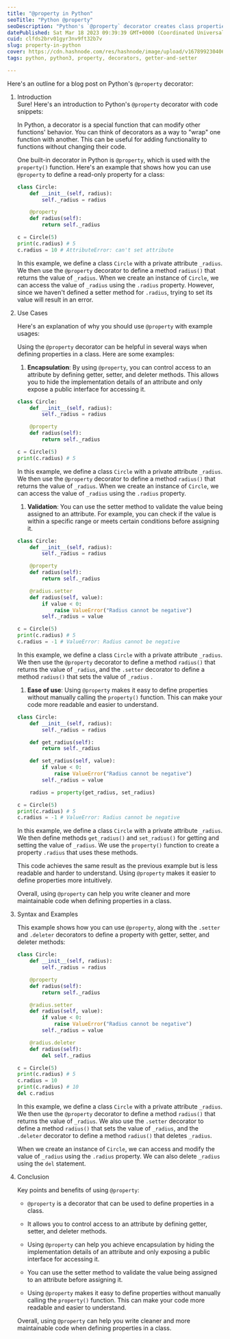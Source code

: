 ```yaml
---
title: "@property in Python"
seoTitle: "Python @property"
seoDescription: "Python's `@property` decorator creates class properties with controlled attribute access via getter, setter, and deleter methods"
datePublished: Sat Mar 18 2023 09:39:39 GMT+0000 (Coordinated Universal Time)
cuid: clfds2brv01gyr3nv9ft32b7v
slug: property-in-python
cover: https://cdn.hashnode.com/res/hashnode/image/upload/v1678992304060/3e33f3c6-96c8-40dd-ae6d-d792d00492c9.png
tags: python, python3, property, decorators, getter-and-setter

---
```


Here's an outline for a blog post on Python's `@property` decorator:

1. Introduction  
    Sure! Here's an introduction to Python's `@property` decorator with code snippets:
    
    In Python, a decorator is a special function that can modify other functions' behavior. You can think of decorators as a way to "wrap" one function with another. This can be useful for adding functionality to functions without changing their code.
    
    One built-in decorator in Python is `@property`, which is used with the `property()` function. Here's an example that shows how you can use `@property` to define a read-only property for a class:
    
    ```python
    class Circle:
        def __init__(self, radius):
            self._radius = radius
    
        @property
        def radius(self):
            return self._radius
    
    c = Circle(5)
    print(c.radius) # 5
    c.radius = 10 # AttributeError: can't set attribute
    ```
    
    In this example, we define a class `Circle` with a private attribute `_radius`. We then use the `@property` decorator to define a method `radius()` that returns the value of `_radius`. When we create an instance of `Circle`, we can access the value of `_radius` using the `.radius` property. However, since we haven't defined a setter method for `.radius`, trying to set its value will result in an error.
    
2. Use Cases
    
    Here's an explanation of why you should use `@property` with example usages:
    
    Using the `@property` decorator can be helpful in several ways when defining properties in a class. Here are some examples:
    
    1. **Encapsulation**: By using `@property`, you can control access to an attribute by defining getter, setter, and deleter methods. This allows you to hide the implementation details of an attribute and only expose a public interface for accessing it.
        
    
    ```python
    class Circle:
        def __init__(self, radius):
            self._radius = radius
    
        @property
        def radius(self):
            return self._radius
    
    c = Circle(5)
    print(c.radius) # 5
    ```
    
    In this example, we define a class `Circle` with a private attribute `_radius`. We then use the `@property` decorator to define a method `radius()` that returns the value of `_radius`. When we create an instance of `Circle`, we can access the value of `_radius` using the `.radius` property.
    
    1. **Validation**: You can use the setter method to validate the value being assigned to an attribute. For example, you can check if the value is within a specific range or meets certain conditions before assigning it.
        
    
    ```python
    class Circle:
        def __init__(self, radius):
            self._radius = radius
    
        @property
        def radius(self):
            return self._radius
    
        @radius.setter
        def radius(self, value):
            if value < 0:
                raise ValueError("Radius cannot be negative")
            self._radius = value
    
    c = Circle(5)
    print(c.radius) # 5
    c.radius = -1 # ValueError: Radius cannot be negative
    ```
    
    In this example, we define a class `Circle` with a private attribute `_radius`. We then use the `@property` decorator to define a method `radius()` that returns the value of `_radius`, and the `.setter` decorator to define a method `radius()` that sets the value of `_radius` .
    
    1. **Ease of use**: Using `@property` makes it easy to define properties without manually calling the `property()` function. This can make your code more readable and easier to understand.
        
    
    ```python
    class Circle:
        def __init__(self, radius):
            self._radius = radius
    
        def get_radius(self):
            return self._radius
    
        def set_radius(self, value):
            if value < 0:
                raise ValueError("Radius cannot be negative")
            self._radius = value
    
        radius = property(get_radius, set_radius)
    
    c = Circle(5)
    print(c.radius) # 5
    c.radius = -1 # ValueError: Radius cannot be negative
    ```
    
    In this example, we define a class `Circle` with a private attribute `_radius`. We then define methods `get_radius()` and `set_radius()` for getting and setting the value of `_radius`. We use the `property()` function to create a property `.radius` that uses these methods.
    
    This code achieves the same result as the previous example but is less readable and harder to understand. Using `@property` makes it easier to define properties more intuitively.
    
    Overall, using `@property` can help you write cleaner and more maintainable code when defining properties in a class.
    
3. Syntax and Examples
    
    This example shows how you can use `@property`, along with the `.setter` and `.deleter` decorators to define a property with getter, setter, and deleter methods:
    
    ```python
    class Circle:
        def __init__(self, radius):
            self._radius = radius
    
        @property
        def radius(self):
            return self._radius
    
        @radius.setter
        def radius(self, value):
            if value < 0:
                raise ValueError("Radius cannot be negative")
            self._radius = value
    
        @radius.deleter
        def radius(self):
            del self._radius
    
    c = Circle(5)
    print(c.radius) # 5
    c.radius = 10
    print(c.radius) # 10
    del c.radius
    ```
    
    In this example, we define a class `Circle` with a private attribute `_radius`. We then use the `@property` decorator to define a method `radius()` that returns the value of `_radius`. We also use the `.setter` decorator to define a method `radius()` that sets the value of `_radius`, and the `.deleter` decorator to define a method `radius()` that deletes `_radius`.
    
    When we create an instance of `Circle`, we can access and modify the value of `_radius` using the `.radius` property. We can also delete `_radius` using the `del` statement.
    
4. Conclusion
    
    Key points and benefits of using `@property`:
    
    * `@property` is a decorator that can be used to define properties in a class.
        
    * It allows you to control access to an attribute by defining getter, setter, and deleter methods.
        
    * Using `@property` can help you achieve encapsulation by hiding the implementation details of an attribute and only exposing a public interface for accessing it.
        
    * You can use the setter method to validate the value being assigned to an attribute before assigning it.
        
    * Using `@property` makes it easy to define properties without manually calling the `property()` function. This can make your code more readable and easier to understand.
        
    
    Overall, using `@property` can help you write cleaner and more maintainable code when defining properties in a class.